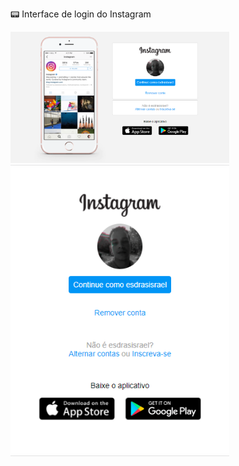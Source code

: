 :pager: ​Interface de login do Instagram

<img src="img\Instagram-homepage-pc.PNG" width="350" title="hover text">

<img src="img\Instagram-homepage-cel.PNG" width="350" title="hover text">
